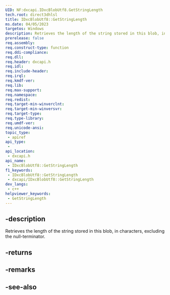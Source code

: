 ```yaml
---
UID: NF:dxcapi.IDxcBlobUtf8.GetStringLength
tech.root: direct3dhlsl
title: IDxcBlobUtf8::GetStringLength
ms.date: 04/05/2023
targetos: Windows
description: Retrieves the length of the string stored in this blob, in characters, excluding the null-terminator.
prerelease: false
req.assembly: 
req.construct-type: function
req.ddi-compliance: 
req.dll: 
req.header: dxcapi.h
req.idl: 
req.include-header: 
req.irql: 
req.kmdf-ver: 
req.lib: 
req.max-support: 
req.namespace: 
req.redist: 
req.target-min-winverclnt: 
req.target-min-winversvr: 
req.target-type: 
req.type-library: 
req.umdf-ver: 
req.unicode-ansi: 
topic_type:
 - apiref
api_type:
 - 
api_location:
 - dxcapi.h
api_name:
 - IDxcBlobUtf8::GetStringLength
f1_keywords:
 - IDxcBlobUtf8::GetStringLength
 - dxcapi/IDxcBlobUtf8::GetStringLength
dev_langs:
 - c++
helpviewer_keywords:
 - GetStringLength
---
```


## -description

Retrieves the length of the string stored in this blob, in characters, excluding the null-terminator.

## -returns

## -remarks

## -see-also
